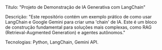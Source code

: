 Título: "Projeto de Demonstração de IA Generativa com LangChain"

Descrição: "Este repositório contém um exemplo prático de como usar LangChain e Google Gemini para criar uma 'chain' de IA. Este é um bloco de construção fundamental para soluções mais complexas, como RAG (Retrieval-Augmented Generation) e agentes autônomos."

Tecnologias: Python, LangChain, Gemini API.
